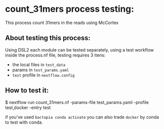 # count_31mers process testing:

This process count 31mers in the reads using McCortex

## About testing this process:

Using DSL2 each module can be tested separately, using a test workflow inside the process.nf file, testing requires 3 itens:  
- the local files in `test_data` 
- params in  `test_params.yaml`
- `test` profile in `nextflow.config`

## How to test it:

$ nextflow run count_31mers.nf -params-file test_params.yaml -profile test,docker -entry test


if you've used `bactopia conda activate` you can also trade `docker` by conda to test with conda. 
